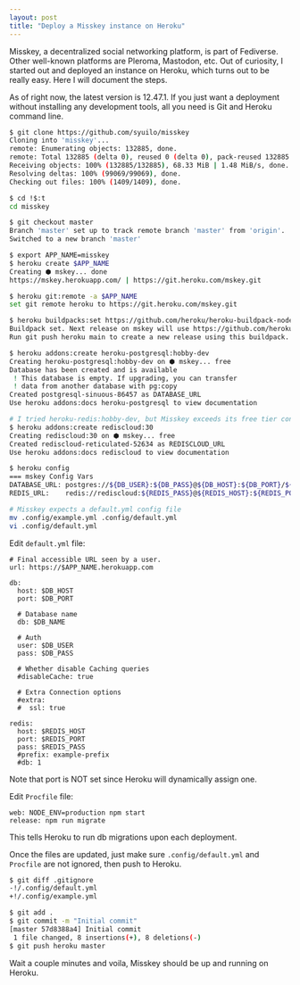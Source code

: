 ```yaml
---
layout: post
title: "Deploy a Misskey instance on Heroku"
---
```


Misskey, a decentralized social networking platform, is part of Fediverse. Other well-known platforms are Pleroma, Mastodon, etc. Out of curiosity, I started out and deployed an instance on Heroku, which turns out to be really easy. Here I will document the steps. 

As of right now, the latest version is 12.47.1. If you just want a deployment without installing any development tools, all you need is Git and Heroku command line. 

```bash
$ git clone https://github.com/syuilo/misskey
Cloning into 'misskey'...
remote: Enumerating objects: 132885, done.
remote: Total 132885 (delta 0), reused 0 (delta 0), pack-reused 132885
Receiving objects: 100% (132885/132885), 68.33 MiB | 1.48 MiB/s, done.
Resolving deltas: 100% (99069/99069), done.
Checking out files: 100% (1409/1409), done.

$ cd !$:t
cd misskey

$ git checkout master
Branch 'master' set up to track remote branch 'master' from 'origin'.
Switched to a new branch 'master'

$ export APP_NAME=misskey
$ heroku create $APP_NAME
Creating ⬢ mskey... done
https://mskey.herokuapp.com/ | https://git.heroku.com/mskey.git

$ heroku git:remote -a $APP_NAME
set git remote heroku to https://git.heroku.com/mskey.git

$ heroku buildpacks:set https://github.com/heroku/heroku-buildpack-nodejs
Buildpack set. Next release on mskey will use https://github.com/heroku/heroku-buildpack-nodejs.
Run git push heroku main to create a new release using this buildpack.

$ heroku addons:create heroku-postgresql:hobby-dev
Creating heroku-postgresql:hobby-dev on ⬢ mskey... free
Database has been created and is available
 ! This database is empty. If upgrading, you can transfer
 ! data from another database with pg:copy
Created postgresql-sinuous-86457 as DATABASE_URL
Use heroku addons:docs heroku-postgresql to view documentation

# I tried heroku-redis:hobby-dev, but Misskey exceeds its free tier connection limit
$ heroku addons:create rediscloud:30
Creating rediscloud:30 on ⬢ mskey... free
Created rediscloud-reticulated-52634 as REDISCLOUD_URL
Use heroku addons:docs rediscloud to view documentation

$ heroku config
=== mskey Config Vars
DATABASE_URL: postgres://${DB_USER}:${DB_PASS}@${DB_HOST}:${DB_PORT}/${DB_NAME}
REDIS_URL:    redis://rediscloud:${REDIS_PASS}@${REDIS_HOST}:${REDIS_PORT}

# Misskey expects a default.yml config file
mv .config/example.yml .config/default.yml
vi .config/default.yml
```

Edit `default.yml` file:
```
# Final accessible URL seen by a user.
url: https://$APP_NAME.herokuapp.com

db:
  host: $DB_HOST
  port: $DB_PORT

  # Database name
  db: $DB_NAME

  # Auth
  user: $DB_USER
  pass: $DB_PASS

  # Whether disable Caching queries
  #disableCache: true

  # Extra Connection options
  #extra:
  #  ssl: true

redis:
  host: $REDIS_HOST
  port: $REDIS_PORT
  pass: $REDIS_PASS
  #prefix: example-prefix
  #db: 1
```
Note that port is NOT set since Heroku will dynamically assign one.

Edit `Procfile` file:
```
web: NODE_ENV=production npm start
release: npm run migrate
```
This tells Heroku to run db migrations upon each deployment.

Once the files are updated, just make sure `.config/default.yml` and `Procfile` are not ignored, then push to Heroku.

```bash
$ git diff .gitignore
-!/.config/default.yml
+!/.config/example.yml

$ git add .
$ git commit -m "Initial commit"
[master 57d8388a4] Initial commit
 1 file changed, 8 insertions(+), 8 deletions(-)
$ git push heroku master
```

Wait a couple minutes and voila, Misskey should be up and running on Heroku. 
